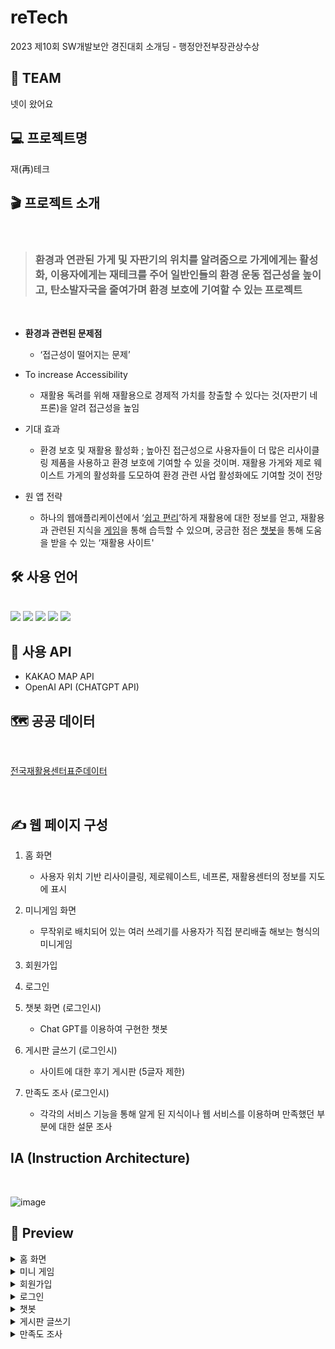 # reTech
2023 제10회 SW개발보안 경진대회 소개딩 - 행정안전부장관상수상


    


    
## 🙌 TEAM  
넷이 왔어요 

## 💻 프로젝트명

재(再)테크

## 🎬 프로젝트 소개
<br>

> <h3>환경과 연관된 가게 및 자판기의 위치를 알려줌으로 가게에게는 활성화, 이용자에게는 재테크를 주어 일반인들의 환경 운동 접근성을 높이고, 탄소발자국을 줄여가며 환경 보호에 기여할 수 있는 프로젝트</h3>
<br>

-  **환경과 관련된 문제점**
    -  ‘접근성이 떨어지는 문제’

- To increase Accessibility

  - 재활용 독려를 위해 재활용으로 경제적 가치를 창출할 수 있다는 것(자판기 네프론)을 알려 접근성을 높임

- 기대 효과
   - 환경 보호 및 재활용 활성화 ; 높아진 접근성으로 사용자들이 더 많은 리사이클링 제품을 사용하고 환경 보호에 기여할 수 있을 것이며. 재활용 가게와 제로 웨이스트 가게의 활성화를 도모하여 환경 관련 사업 활성화에도 기여할 것이 전망

- 원 앱 전략 
    -  하나의 웹애플리케이션에서 ‘<u>쉽고 편리</u>’하게 재활용에 대한 정보를 얻고, 재활용과 관련된 지식을 <u>게임</u>을 통해 습득할 수 있으며, 궁금한 점은 <u>챗봇</u>을 통해 도움을 받을 수 있는 ‘재활용 사이트'

## 🛠️ 사용 언어

   <br> 
<div style="margin: ; text-align: left;" "text-align: left;"> <img src="https://img.shields.io/badge/Django-092E20?style=for-the-badge&logo=Django&logoColor=white">
          <img src="https://img.shields.io/badge/Python-3776AB?style=for-the-badge&logo=Python&logoColor=white">
          <img src="https://img.shields.io/badge/HTML5-E34F26?style=for-the-badge&logo=HTML5&logoColor=white">
          <img src="https://img.shields.io/badge/CSS3-1572B6?style=for-the-badge&logo=CSS3&logoColor=white">
          <img src="https://img.shields.io/badge/Javascript-F7DF1E?style=for-the-badge&logo=Javascript&logoColor=white">
          <br/></div>
    </div>

   ## 🧭 사용 API

- KAKAO MAP API
- OpenAI API (CHATGPT API) 
  
## 🗺 공공 데이터

<br>

[전국재활용센터표준데이터](https://www.data.go.kr/data/15021108/standard.do)   

<br>

## ✍ 웹 페이지 구성
1. 홈 화면 
     - 사용자 위치 기반 리사이클링, 제로웨이스트, 네프론, 재활용센터의 정보를 지도에 표시


2. 미니게임 화면
    - 무작위로 배치되어 있는 여러 쓰레기를 사용자가 직접 분리배출 해보는 형식의 미니게임

3. 회원가입
4. 로그인

5. 챗봇 화면 (로그인시)
    - Chat GPT를 이용하여 구현한 챗봇


6. 게시판 글쓰기 (로그인시)
      - 사이트에 대한 후기 게시판 (5글자 제한)
7. 만족도 조사 (로그인시)
      - 각각의 서비스 기능을 통해 알게 된 지식이나 웹 서비스를 이용하며 만족했던 부분에 대한 설문 조사

## IA (Instruction Architecture)
<br>

![image](https://github.com/www-spam/reTech/assets/102578109/1e8a1656-0678-474b-b51e-a1db39f954e3)
## 📸 Preview

<details><summary>홈 화면
</summary>

### [리사이클링] : 아름다운 가게, 프라이탁
<br>

![image](https://github.com/www-spam/reTech/assets/102578109/786775c2-0c81-4045-9523-216bc41cd796)
![image](https://github.com/www-spam/reTech/assets/102578109/df406eb2-9c62-4f73-a7a9-31ea3f6c6e40)

<br>

상세정보 보러가기 👉 카카오맵의 정보로 이동, 영업시간 및 후기등을 볼 수 있음

<br>

![image](https://github.com/www-spam/reTech/assets/102578109/78d5112b-4896-418a-b22a-e5e00055adc4)
### [제로웨이스트]
<br>

![image](https://github.com/www-spam/reTech/assets/102578109/223de928-ad83-4a42-9801-175cab0c59a0)
### [네프론]
<br>

![image](https://github.com/www-spam/reTech/assets/102578109/98c68d8a-702c-4a70-b30d-955b208cd619)
![image](https://github.com/www-spam/reTech/assets/102578109/57bc4bbc-1003-4ed8-9c5e-1d29fea92b39)

각 위치에 있는 네프론 기기의 사진 정보를 볼 수 있음
 
### [재활용센터]
<br>

![image](https://github.com/www-spam/reTech/assets/102578109/66f1bbc1-9676-4b8f-a1ed-3f49237bc663)
![image](https://github.com/www-spam/reTech/assets/102578109/112daf3c-8191-4503-9078-9274751a8aaa)

</details>


<details><summary>미니 게임
</summary>

### [알맞은 쓰레기통으로 드래그하지 못할 시]
<br>

![image](https://github.com/www-spam/reTech/assets/102578109/832b708c-2146-4314-9d54-442d14840b52)
![image](https://github.com/www-spam/reTech/assets/102578109/0002b0c9-b17b-4905-a242-b773f3f109d7)

우측 하단 : 남은 쓰레기 수 

좌측 하단 : 스코어 보드

<br>

좌측 하단 스코어 보드에 -10점씩 부여되며, 올바른 재활용 방법을 알려주는 alert창 이벤트 발생

<br>


### [알맞은 쓰레기통으로 드래그했을 경우]
<br>
 
![image](https://github.com/www-spam/reTech/assets/102578109/d18b02aa-5b55-492e-bde0-6c441128b2bb)



<br>



</details>

<details><summary>회원가입
</summary>

![image](https://github.com/www-spam/reTech/assets/102578109/7f7fd71d-cdba-46b7-9bfb-f2ca59576e85)
![image](https://github.com/www-spam/reTech/assets/102578109/78460129-5661-4bef-8961-1d8e413c3a8c)
</details>

<details><summary>로그인
</summary>



![image](https://github.com/www-spam/reTech/assets/102578109/e520facd-fecf-4cd9-9597-0248b64c0662)

![image](https://github.com/www-spam/reTech/assets/102578109/663dde0e-e086-4640-9f5b-436aae6db3c6)


### [로그인 시]

<br>

![image](https://github.com/www-spam/reTech/assets/102578109/2d014e7b-d91e-4344-a80a-f99aaf53a6e1)

<br>


로그인 시에만 만족도 조사 게시판 아이콘 활성화

<br>

</details>

<details><summary>챗봇
</summary>

![image](https://github.com/www-spam/reTech/assets/102578109/ae6953ec-d372-4f5b-898a-da3720707062)

openai api key 를 활용한 챗봇
</details>

<details><summary>게시판 글쓰기
</summary>


![image](https://github.com/www-spam/reTech/assets/102578109/7b4b444b-559b-440b-83d0-3b68aeadfd59)
![image](https://github.com/www-spam/reTech/assets/102578109/8ba95732-aa30-4a5e-bbc7-2aadf9fbf260)
![image](https://github.com/www-spam/reTech/assets/102578109/7fd4e0f8-7c5d-4895-9dd4-9dd02fbbbbce)
</details>


<details><summary>만족도 조사
</summary>

![image](https://github.com/www-spam/reTech/assets/102578109/9d530c3d-bbe0-40f9-b11a-d8f5c8a1e9a8)
![image](https://github.com/www-spam/reTech/assets/102578109/3cbd8c54-db47-4189-a959-18922b7c4644)

<br>

웹 서비스에 대한 만족도를 파악하기 위한 설문조사

<br>
</details>
































